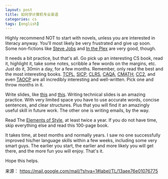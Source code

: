 ```yaml
---
layout: post
title: 如何学计算机专业英语
categories: cs
tags: [english]
---
```


Highly recommend NOT to start with novels, unless you are interested in literacy anyway. You'll most likely be very frustrated and give up soon. Some non-fictions like [Steve Jobs](http://book.douban.com/subject/6512188/) and [In the Plex](http://book.douban.com/subject/4789228/) are very good, though. 

<!-- more -->

It needs a bit practice, but that's all. Go pick up an interesting CS book, read it, highlight it, take some notes, scribble a few words on the margins, etc. Just do it, 30min a day, for a few months. Remember, only read the best and the most interesting books. [TCPL](http://book.douban.com/subject/1236999/), [SICP](http://book.douban.com/subject/1451622/), [CLRS](http://book.douban.com/subject/3904676/), [CAQA](http://book.douban.com/subject/1984303/), [CMATH](http://book.douban.com/subject/1390010/), [CC2](http://book.douban.com/subject/1432042/), and even [TAOCP](http://book.douban.com/subject/1418402/) are all incredibly interesting and well-written. Pick one and throw months in it.

Write slides, like [this](http://static.googleusercontent.com/external_content/untrusted_dlcp/research.google.com/en/us/people/jeff/WSDM09-keynote.pdf) and [this](http://www.cs.virginia.edu/~robins/Randy/RandyPauschTimeManagement2007.pdf). Writing technical slides is an amazing practice. With very limited space you have to use accurate words, concise sentences, and clear structures. Plus that you will find it an amazingly useful skill in future work. The other one is writing emails, by the way.

Read The [Elements of Style](http://book.douban.com/subject/1433835/), at least twice a year. If you do not have time, skip everything else and read this 100-page book.

It takes time, at best months and normally years. I saw no one successfully improved his/her language skills within a few weeks, including some very smart guys. The earlier you start, the earlier and more likely you will get there, and the more fun you will enjoy. That's it.

Hope this helps. 

来源： <https://mail.google.com/mail/?shva=1#label/TL/13aee76e01076775>
